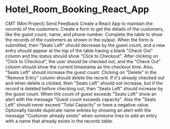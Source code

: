 # Hotel_Room_Booking_React_App

CMT (Mini Project)
Send Feedback
Create a React App to maintain the records of the customers.
Create a form to get the details of the customers, like the guest count, name, and phone number.
Complete the table to show the records of the customers as shown in the output.
When the form is submitted, then "Seats Left" should decrease by the guest count, and a new entry should appear at the top of the table having a blank "Check Out" column and the status should show "Click to Checkout".
After clicking on "Click to Checkout", the user should be checked out, and the "Check Out" column should show the current timestamp as the checkout time. Also, "Seats Left" should increase the guest count.
Clicking on "Delete" in the "Remove Entry" column should delete the record. If it's already checked out and when delete is clicked, then "Seats Left" should not increase, but if the record is deleted before checking out, then "Seats Left" should increase by the guest count.
When the count of guest exceeds "Seats Left" show an alert with the message "Guest count exceeds capacity". Also the "Seats Left" should never exceed "Total Capacity" or have a negative value.
Optionally handle duplicate name entries by showing an alert with the message "Customer already exists" when someone tries to add an entry with a name that already exists in the records table.
